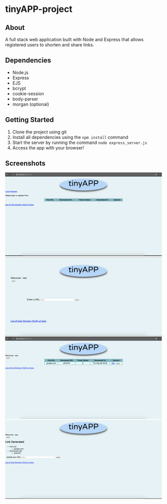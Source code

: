 # tinyAPP-project

## About
A full stack web application built with Node and Express that allows registered users to shorten and share links.

## Dependencies
- Node.js
- Express
- EJS
- bcrypt
- cookie-session
- body-parser
- morgan (optional)

## Getting Started

1. Clone the project using git
2. Install all dependencies using the `npm install` command
3. Start the server by running the command `node express_server.js`
4. Access the app with your browser!

## Screenshots
!['Home page'](https://github.com/RayKayy/tinyapp-project/blob/master/docs/home_page.png?raw=true)
!['New link page'](https://github.com/RayKayy/tinyapp-project/blob/master/docs/new_link.png?raw=true)
!['User page'](https://github.com/RayKayy/tinyapp-project/blob/master/docs/user_home.png?raw=true)
!['Update page'](https://github.com/RayKayy/tinyapp-project/blob/master/docs/update_link.png?raw=true)
